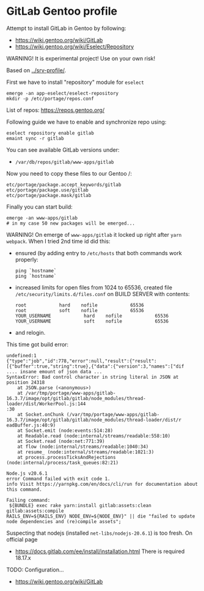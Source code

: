 # GitLab Gentoo profile

Attempt to install GitLab in Gentoo by following:
- https://wiki.gentoo.org/wiki/GitLab
- https://wiki.gentoo.org/wiki/Eselect/Repository

WARNING! It is experimental project! Use on your own risk!

Based on [../srv-profile/](../srv-profile/).

First we have to install "repository" module for `eselect`
```shell
emerge -an app-eselect/eselect-repository
mkdir -p /etc/portage/repos.conf
```
List of repos: https://repos.gentoo.org/

Following guide we have to enable and synchronize repo using:
```shell
eselect repository enable gitlab
emaint sync -r gitlab
```

You can see available GitLab versions under:
- `/var/db/repos/gitlab/www-apps/gitlab`

Now you need to copy these files to our Gentoo /:
```
etc/portage/package.accept_keywords/gitlab
etc/portage/package.use/gitlab
etc/portage/package.mask/gitlab
```

Finally you can start build:
```shell
emerge -an www-apps/gitlab
# in my case 50 new packages will be emerged...
```

WARNING! On emerge of `www-apps/gitlab` it locked up right after
`yarn webpack`. When I tried 2nd time id did this:
* ensured (by adding entry to `/etc/hosts` that both commands work properly:
  ```shell
  ping `hostname`
  ping `hostname`
  ```
* increased limits for open files from 1024 to 65536, created file `/etc/security/limits.d/files.conf`
  on BUILD SERVER with contents:
  ```
  root            hard    nofile            65536
  root            soft    nofile            65536
  YOUR_USERNAME            hard    nofile            65536
  YOUR_USERNAME            soft    nofile            65536
  ```
* and relogin.

This time got build error:
```
undefined:1                                                                                                             
{"type":"job","id":778,"error":null,"result":{"result":[{"buffer":true,"string":true},{"data":{"version":3,"names":["dif
.... insane emount of json data ...
SyntaxError: Bad control character in string literal in JSON at position 24318                                 
    at JSON.parse (<anonymous>)                                                                                         
    at /var/tmp/portage/www-apps/gitlab-16.3.7/image/opt/gitlab/gitlab/node_modules/thread-loader/dist/WorkerPool.js:144
:30                                                                                                                     
    at Socket.onChunk (/var/tmp/portage/www-apps/gitlab-16.3.7/image/opt/gitlab/gitlab/node_modules/thread-loader/dist/r
eadBuffer.js:40:9)                                                                                                      
    at Socket.emit (node:events:514:28)                                                                                 
    at Readable.read (node:internal/streams/readable:558:10)                                                            
    at Socket.read (node:net:771:39)                                                                                    
    at flow (node:internal/streams/readable:1040:34)                                                                    
    at resume_ (node:internal/streams/readable:1021:3)
    at process.processTicksAndRejections (node:internal/process/task_queues:82:21)

Node.js v20.6.1
error Command failed with exit code 1.
info Visit https://yarnpkg.com/en/docs/cli/run for documentation about this command.

Failing command:
 ${BUNDLE} exec rake yarn:install gitlab:assets:clean gitlab:assets:compile              
RAILS_ENV=${RAILS_ENV} NODE_ENV=${NODE_ENV}" || die "failed to update node dependencies and (re)compile assets";
```
Suspecting that nodejs (installed `net-libs/nodejs-20.6.1`) is too fresh. On official page
- https://docs.gitlab.com/ee/install/installation.html
There is required 18.17.x


TODO: Configuration...
- https://wiki.gentoo.org/wiki/GitLab

